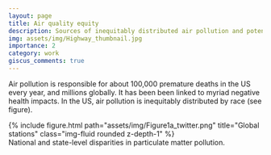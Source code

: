 ```yaml
---
layout: page
title: Air quality equity
description: Sources of inequitably distributed air pollution and potential solutions
img: assets/img/Highway_thumbnail.jpg
importance: 2
category: work
giscus_comments: true
---
```


Air pollution is responsible for about 100,000 premature deaths in the US every year, and millions globally. It has been been linked to myriad negative health impacts. In the US, air pollution is inequitably distributed by race (see figure). 

<div class="row justify-content-sm-center">
    <div class="col-sm-12 mt-3 mt-md-0">
        {% include figure.html path="assets/img/Figure1a_twitter.png" title="Global stations" class="img-fluid rounded z-depth-1" %}
    </div>
</div>
<div class="caption">
    National and state-level disparities in particulate matter pollution. 
</div>
